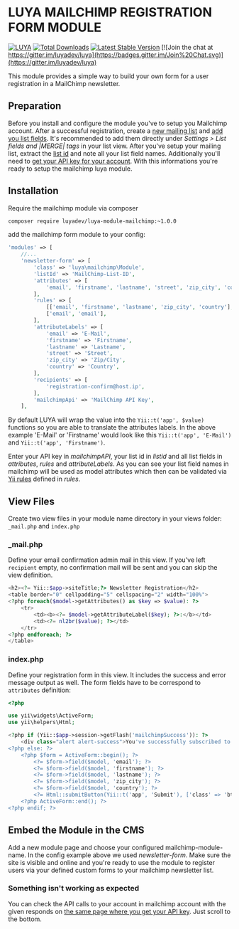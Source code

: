 # LUYA MAILCHIMP REGISTRATION FORM MODULE

[![LUYA](https://img.shields.io/badge/Powered%20by-LUYA-brightgreen.svg)](https://luya.io)
[![Total Downloads](https://poser.pugx.org/luyadev/luya-module-mailchimp/downloads)](https://packagist.org/packages/luyadev/luya-module-mailchimp)
[![Latest Stable Version](https://poser.pugx.org/luyadev/luya-module-mailchimp/v/stable)](https://packagist.org/packages/luyadev/luya-module-mailchimp)
[![Join the chat at https://gitter.im/luyadev/luya](https://badges.gitter.im/Join%20Chat.svg)](https://gitter.im/luyadev/luya)

This module provides a simple way to build your own form for a user registration in a MailChimp newsletter.

## Preparation

Before you install and configure the module you've to setup you Mailchimp account. After a successful registration, create a [new mailing list](http://kb.mailchimp.com/lists/growth/create-a-new-list) and [add you list fields](http://kb.mailchimp.com/lists/managing-subscribers/manage-list-and-signup-form-fields). It's recommended to add them directly under *Settings > List fields and *|MERGE|* tags* in your list view. After you've setup your mailing list, extract the [list id](http://kb.mailchimp.com/lists/managing-subscribers/find-your-list-id) and note all your list field names. Additionally you'll need to [get your API key for your account](http://kb.mailchimp.com/integrations/api-integrations/about-api-keys). With this informations you're ready to setup the mailchimp luya module.

## Installation

Require the mailchimp module via composer

```sh
composer require luyadev/luya-module-mailchimp:~1.0.0
```

add the mailchimp form module to your config:

```php
'modules' => [
    //...
    'newsletter-form' => [
        'class' => 'luya\mailchimp\Module',
        'listId' => 'MailChimp-List-ID',
        'attributes' => [
            'email', 'firstname', 'lastname', 'street', 'zip_city', 'country'
        ],
        'rules' => [
            [['email', 'firstname', 'lastname', 'zip_city', 'country'], 'required'],
            ['email', 'email'],
        ],
        'attributeLabels' => [
            'email' => 'E-Mail',
            'firstname' => 'Firstname',
            'lastname' => 'Lastname',
            'street' => 'Street',
            'zip_city' => 'Zip/City',
            'country' => 'Country',
        ],
        'recipients' => [
            'registration-confirm@host.ip',
        ],
        'mailchimpApi' => 'MailChimp API Key',
    ],
```

By default LUYA will wrap the value into the `Yii::t('app', $value)` functions so you are able to translate the attributes labels.
In the above example 'E-Mail' or 'Firstname' would look like this `Yii::t('app', 'E-Mail')` and `Yii::t('app', 'Firstname')`.

Enter your API key in *mailchimpAPI*, your list id in *listid* and all list fields in *attributes*, *rules* and *attributeLabels*. As you can see your list field names in mailchimp will be used as model attributes which then can be validated via [Yii rules](http://www.yiiframework.com/doc-2.0/guide-input-validation.html) defined in *rules*.

## View Files

Create two view files in your module name directory in your views folder: `_mail.php` and `index.php`

### _mail.php

Define your email confirmation admin mail in this view. If you've left `recipient` empty, no confirmation mail will be sent and you can skip the view definition.

```php
<h2><?= Yii::$app->siteTitle;?> Newsletter Registration</h2>
<table border="0" cellpadding="5" cellspacing="2" width="100%">
<?php foreach($model->getAttributes() as $key => $value): ?>
    <tr>
        <td><b><?= $model->getAttributeLabel($key); ?>:</b></td>
        <td><?= nl2br($value); ?></td>
    </tr>
<?php endforeach; ?>
</table>
```

### index.php

Define your registration form in this view. It includes the success and error message output as well.
The form fields have to be correspond to `attributes` definition:

```php
<?php

use yii\widgets\ActiveForm;
use yii\helpers\Html;

<?php if (Yii::$app->session->getFlash('mailchimpSuccess')): ?>
    <div class="alert alert-success">You've successfully subscribed to the newsletter.</div>
<?php else: ?>
    <?php $form = ActiveForm::begin(); ?>
        <?= $form->field($model, 'email'); ?>
        <?= $form->field($model, 'firstname'); ?>
        <?= $form->field($model, 'lastname'); ?>
        <?= $form->field($model, 'zip_city'); ?>
        <?= $form->field($model, 'country'); ?>
        <?= Html::submitButton(Yii::t('app', 'Submit'), ['class' => 'btn btn-primary']) ?>
    <?php ActiveForm::end(); ?>
<?php endif; ?>
```

## Embed the Module in the CMS

Add a new module page and choose your configured mailchimp-module-name. In the config example above we used *newsletter-form*. Make sure the site is visible and online and you're ready to use the module to register users via your defined custom forms to your mailchimp newsletter list.

### Something isn't working as expected

You can check the API calls to your account in mailchimp account with the given responds on [the same page where you get your API key](http://kb.mailchimp.com/integrations/api-integrations/about-api-keys). Just scroll to the bottom.

